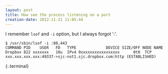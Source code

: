 ```yaml
---
layout: post
title: How see the process listening on a port
creation-date: 2012-11-21 11:05:44
---
```

I remember `lsof` and `-i` option, but I always forgot ':'.

    $ /usr/sbin/lsof -i :80,443
    COMMAND PID    USER   FD   TYPE             DEVICE SIZE/OFF NODE NAME
    Dropbox 822 xxxxxxx   10u  IPv4 0xxxxxxxxxxxxxxxxx      0t0  TCP xxx.xxx.xxx.xxx:49337->sjc-not1.sjc.dropbox.com:http (ESTABLISHED)
{:.terminal}

